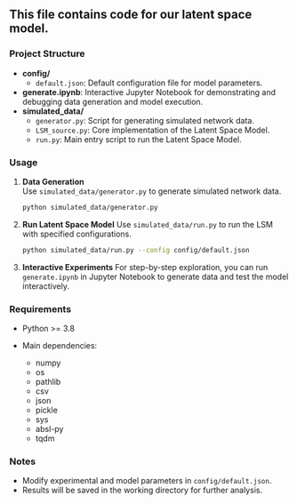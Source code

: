 ## This file contains code for our latent space model.

### Project Structure
- **config/**
  - `default.json`: Default configuration file for model parameters.
- **generate.ipynb**: Interactive Jupyter Notebook for demonstrating and debugging data generation and model execution.
- **simulated_data/**
  - `generator.py`: Script for generating simulated network data.
  - `LSM_source.py`: Core implementation of the Latent Space Model.
  - `run.py`: Main entry script to run the Latent Space Model.

### Usage
1. **Data Generation**  
   Use `simulated_data/generator.py` to generate simulated network data.  
   ```bash
   python simulated_data/generator.py
   ```

2. **Run Latent Space Model**
   Use `simulated_data/run.py` to run the LSM with specified configurations.

   ```bash
   python simulated_data/run.py --config config/default.json
   ```

3. **Interactive Experiments**
   For step-by-step exploration, you can run `generate.ipynb` in Jupyter Notebook to generate data and test the model interactively.

### Requirements

* Python >= 3.8
* Main dependencies:

  * numpy
  * os
  * pathlib
  * csv
  * json
  * pickle
  * sys
  * absl-py
  * tqdm

### Notes

* Modify experimental and model parameters in `config/default.json`.
* Results will be saved in the working directory for further analysis.

